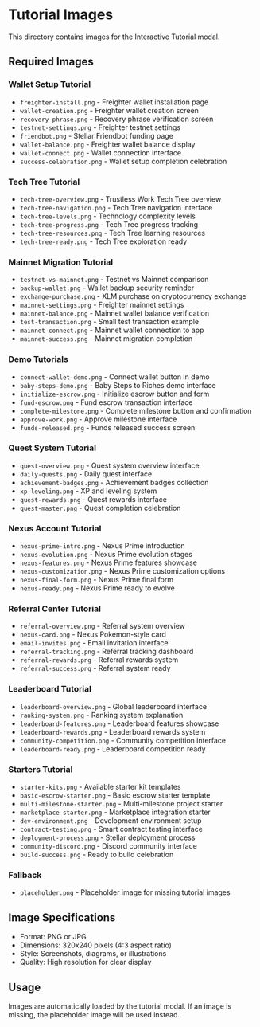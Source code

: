 # Tutorial Images

This directory contains images for the Interactive Tutorial modal.

## Required Images

### Wallet Setup Tutorial
- `freighter-install.png` - Freighter wallet installation page
- `wallet-creation.png` - Freighter wallet creation screen
- `recovery-phrase.png` - Recovery phrase verification screen
- `testnet-settings.png` - Freighter testnet settings
- `friendbot.png` - Stellar Friendbot funding page
- `wallet-balance.png` - Freighter wallet balance display
- `wallet-connect.png` - Wallet connection interface
- `success-celebration.png` - Wallet setup completion celebration

### Tech Tree Tutorial
- `tech-tree-overview.png` - Trustless Work Tech Tree overview
- `tech-tree-navigation.png` - Tech Tree navigation interface
- `tech-tree-levels.png` - Technology complexity levels
- `tech-tree-progress.png` - Tech Tree progress tracking
- `tech-tree-resources.png` - Tech Tree learning resources
- `tech-tree-ready.png` - Tech Tree exploration ready

### Mainnet Migration Tutorial
- `testnet-vs-mainnet.png` - Testnet vs Mainnet comparison
- `backup-wallet.png` - Wallet backup security reminder
- `exchange-purchase.png` - XLM purchase on cryptocurrency exchange
- `mainnet-settings.png` - Freighter mainnet settings
- `mainnet-balance.png` - Mainnet wallet balance verification
- `test-transaction.png` - Small test transaction example
- `mainnet-connect.png` - Mainnet wallet connection to app
- `mainnet-success.png` - Mainnet migration completion

### Demo Tutorials
- `connect-wallet-demo.png` - Connect wallet button in demo
- `baby-steps-demo.png` - Baby Steps to Riches demo interface
- `initialize-escrow.png` - Initialize escrow button and form
- `fund-escrow.png` - Fund escrow transaction interface
- `complete-milestone.png` - Complete milestone button and confirmation
- `approve-work.png` - Approve milestone interface
- `funds-released.png` - Funds released success screen

### Quest System Tutorial
- `quest-overview.png` - Quest system overview interface
- `daily-quests.png` - Daily quest interface
- `achievement-badges.png` - Achievement badges collection
- `xp-leveling.png` - XP and leveling system
- `quest-rewards.png` - Quest rewards interface
- `quest-master.png` - Quest completion celebration

### Nexus Account Tutorial
- `nexus-prime-intro.png` - Nexus Prime introduction
- `nexus-evolution.png` - Nexus Prime evolution stages
- `nexus-features.png` - Nexus Prime features showcase
- `nexus-customization.png` - Nexus Prime customization options
- `nexus-final-form.png` - Nexus Prime final form
- `nexus-ready.png` - Nexus Prime ready to evolve

### Referral Center Tutorial
- `referral-overview.png` - Referral system overview
- `nexus-card.png` - Nexus Pokemon-style card
- `email-invites.png` - Email invitation interface
- `referral-tracking.png` - Referral tracking dashboard
- `referral-rewards.png` - Referral rewards system
- `referral-success.png` - Referral system ready

### Leaderboard Tutorial
- `leaderboard-overview.png` - Global leaderboard interface
- `ranking-system.png` - Ranking system explanation
- `leaderboard-features.png` - Leaderboard features showcase
- `leaderboard-rewards.png` - Leaderboard rewards system
- `community-competition.png` - Community competition interface
- `leaderboard-ready.png` - Leaderboard competition ready

### Starters Tutorial
- `starter-kits.png` - Available starter kit templates
- `basic-escrow-starter.png` - Basic escrow starter template
- `multi-milestone-starter.png` - Multi-milestone project starter
- `marketplace-starter.png` - Marketplace integration starter
- `dev-environment.png` - Development environment setup
- `contract-testing.png` - Smart contract testing interface
- `deployment-process.png` - Stellar deployment process
- `community-discord.png` - Discord community interface
- `build-success.png` - Ready to build celebration

### Fallback
- `placeholder.png` - Placeholder image for missing tutorial images

## Image Specifications
- Format: PNG or JPG
- Dimensions: 320x240 pixels (4:3 aspect ratio)
- Style: Screenshots, diagrams, or illustrations
- Quality: High resolution for clear display

## Usage
Images are automatically loaded by the tutorial modal. If an image is missing, the placeholder image will be used instead.
